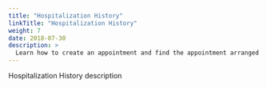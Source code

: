 ```yaml
---
title: "Hospitalization History"
linkTitle: "Hospitalization History"
weight: 7
date: 2018-07-30
description: >
  Learn how to create an appointment and find the appointment arranged
---
```


Hospitalization History description
